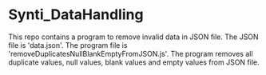 # Synti_DataHandling

This repo contains a program to remove invalid data in JSON file.
The JSON file is 'data.json'.
The program file is 'removeDuplicatesNullBlankEmptyFromJSON.js'.
The program removes all duplicate values, null values, blank values and empty values from JSON file.

